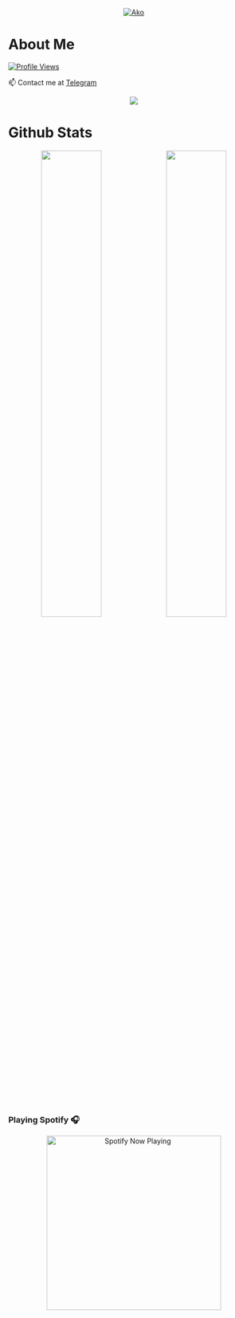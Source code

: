 <p align="center">
    <a href="https://akoofice.github.io">
        <img
            src="https://readme-typing-svg.herokuapp.com?size=15&width=280&lines=Welcome+To+My+Profile+📍"
            alt="Ako"
        />
    </a>
</p>

# About Me

 [![Profile Views](https://gpvc.arturio.dev/akoofice)](https://github.com/akoofice)

 📫 Contact me at [Telegram](https://t.me/Ech_null)

<p align="center">
  <a href="https://t.me/Ech_null"><img src="https://telegra.ph/file/1b7fba8f493e6eb06bacd.jpg"></a>
    </p>

# Github Stats
<p align="center">
    <img
        width="49%"
        src="https://github-readme-stats.vercel.app/api?username=akoofice&count_private=true&include_all_commits=true&show_icons=true&theme=tokyonight&custom_title=GitHub+Stats"
    />
    <img
        width="49%"
        src="https://github-readme-streak-stats.herokuapp.com?user=akoofice&theme=tokyonight"
    />
</p>

### Playing Spotify 🎧

<p align="center">
  <a href="https://open.spotify.com/playlist/40Nkcyl96IGvbez3XgV7Rd?si=5cdb1b6ca7604d48" target="_blank"><img src="https://now-playing-on-spotify.vercel.app/api/spotify" alt="Spotify Now Playing" width="350"/></a>
</p>
<!---
akoofice/akoofice is a ✨ special ✨ repository because its `README.md` (this file) appears on your GitHub profile.
You can click the Preview link to take a look at your changes.
--->
